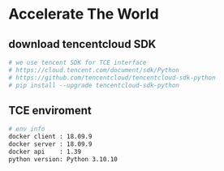# Accelerate The World 

## download tencentcloud SDK
```sh
# we use tencent SDK for TCE interface
# https://cloud.tencent.com/document/sdk/Python
# https://github.com/tencentcloud/tencentcloud-sdk-python
# pip install --upgrade tencentcloud-sdk-python 
```

## TCE enviroment

```sh 
# env info
docker client : 18.09.9
docker server : 18.09.9
docker api    : 1.39
python version: Python 3.10.10
```

